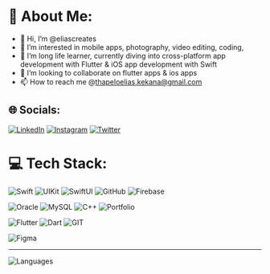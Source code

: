# 💫 About Me:
- 👋 Hi, I’m @eliascreates
- 👀 I’m interested in mobile apps, photography, video editing, coding,
- 🌱 I’m long life learner, currently diving into cross-platform app development with Flutter & iOS app development with Swift 
- 💞️ I’m looking to collaborate on flutter apps & ios apps 
- 📫 How to reach me @thapeloelias.kekana@gmail.com

<!---
eliascreates/eliascreates is a ✨ special ✨ repository because its `README.md` (this file) appears on your GitHub profile.
You can click the Preview link to take a look at your changes.
--->
## 🌐 Socials:
[![LinkedIn](https://img.shields.io/badge/LinkedIn-%230077B5.svg?logo=LinkedIn&logoColor=white)](https://www.linkedin.com/in/elias-kekana/) [![Instagram](https://img.shields.io/badge/Instagram-%23E4405F.svg?logo=Instagram&logoColor=white)](https://instagram.com/beetroot.app) <a href="https://twitter.com/beetrootapp" target="_blank">![Twitter](https://img.shields.io/badge/Twitter-%231DA1F2.svg?logo=Twitter&logoColor=white)</a>
# 💻 Tech Stack:
![Swift](https://img.shields.io/badge/swift-F54A2A?style=for-the-badge&logo=swift&logoColor=white)
![UIKit](https://img.shields.io/badge/UIKit-F54A2A?style=for-the-badge&logo=swift&logoColor=white)
![SwiftUI](https://img.shields.io/badge/SwiftUI-F54A2A?style=for-the-badge&logo=swift&logoColor=white)
![GitHub](https://img.shields.io/badge/GitHub-100000?style=for-the-badge&logo=github&logoColor=white)
![Firebase](https://img.shields.io/badge/firebase-f68405?style=for-the-badge&logo=firebase&logoColor=white)

![Oracle](https://img.shields.io/badge/Oracle-F80000?style=for-the-badge&logo=oracle&logoColor=white)
![MySQL](https://img.shields.io/badge/mysql-%2300f.svg?style=for-the-badge&logo=mysql&logoColor=white)
![C++](https://img.shields.io/badge/c++-%2300599C.svg?style=for-the-badge&logo=c%2B%2B&logoColor=white)
![Portfolio](https://img.shields.io/badge/Portfolio-%23000000.svg?style=for-the-badge&logo=firefox&logoColor=#FF7139)

![Flutter](https://img.shields.io/badge/Flutter-02569B?style=for-the-badge&logo=flutter&logoColor=white)
![Dart](https://img.shields.io/badge/Dart-0175C2?style=for-the-badge&logo=dart&logoColor=white)
![GIT](https://img.shields.io/badge/Git-fc6d26?style=for-the-badge&logo=git&logoColor=white)

![Figma](https://img.shields.io/badge/figma-%23F24E1E.svg?style=for-the-badge&logo=figma&logoColor=white)

---
![Languages](https://github-readme-stats.vercel.app/api/top-langs/?username=eliascreates&theme=dark&hide_border=false&include_all_commits=false&count_private=false&layout=compact)

<!-- [![](https://visitcount.itsvg.in/api?id=eliascreates&icon=0&color=0)](https://visitcount.itsvg.in)  -->

<!-- Proudly created with GPRM ( https://gprm.itsvg.in ) -->
